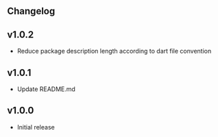 ## Changelog

## v1.0.2
- Reduce package description length according to dart file convention

## v1.0.1
- Update README.md

## v1.0.0
- Initial release
